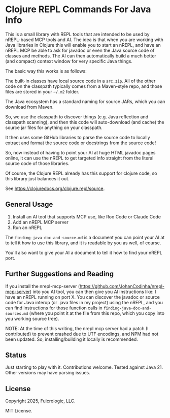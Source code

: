 # Clojure REPL Commands For Java Info

This is a small library with REPL tools that are intended to be used by nREPL-based MCP tools and AI. The idea is that when you are working with Java libraries in Clojure this will enable you to start an nREPL, and have an nREPL MCP be able to ask for javadoc or even the Java source code of classes and methods. The AI can then automatically build a much better (and compact) context window for very specific Java things.

The basic way this works is as follows:

The built-in classes have local source code in a `src.zip`. All of the other code on the classpath typically comes from a Maven-style repo, and those files are stored in your `~/.m2` folder.

The Java ecosystem has a standard naming for source JARs, which you can download from Maven.

So, we use the classpath to discover things (e.g. Java reflection and classpath scanning), and then this code will auto-download (and cache) the source jar files for anything on your classpath.

It then uses some GitHub libraries to parse the source code to locally extract and format the source code or docstrings from the source code!

So, now instead of having to point your AI at huge HTML javadoc pages online, it can use the nREPL to get targeted info straight from the literal source code of those libraries.

Of course, the Clojure REPL already has this support for clojure code, so this library just balances it out.

See https://clojuredocs.org/clojure.repl/source.

## General Usage

1. Install an AI tool that supports MCP use, like Roo Code or Claude Code
2. Add an nREPL MCP server
3. Run an nREPL

The `finding-java-doc-and-source.md` is a document you can point your AI at to tell it how to use this library, and it is readable by you as well, of course.

You'll also want to give your AI a document to tell it how to find your nREPL port.

## Further Suggestions and Reading

If you install the nrepl-mcp-server
(https://github.com/JohanCodinha/nrepl-mcp-server) into you AI tool, you can then give you AI instructions like: I have an nREPL running on port X. You can discover the javadoc or source code for Java interop (or .java files in my project) using the nREPL, and you can find instructions for those function calls in `finding-java-doc-and-sources.md` (where you point it at the file from this repo, which you copy into you working source tree).

NOTE: At the time of this writing, the nrepl mcp server had a patch (I contributed) to prevent crashed due to UTF encodings, and NPM had not been updated. So, installing/building it locally is recommended.

## Status

Just starting to play with it. Contributions welcome. Tested against Java 21. Other versions may have parsing issues.

## License

Copyright 2025, Fulcrologic, LLC.

MIT License.
